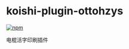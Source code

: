 # koishi-plugin-ottohzys

[![npm](https://img.shields.io/npm/v/koishi-plugin-ottohzys?style=flat-square)](https://www.npmjs.com/package/koishi-plugin-ottohzys)

电棍活字印刷插件
